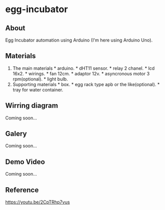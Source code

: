 # egg-incubator
## About
  Egg Incubator automation using Arduino (I'm here using Arduino Uno). 
## Materials
  1. The main materials
    * arduino.
    * dHT11 sensor. 
    * relay 2 chanel.
    * lcd 16x2.
    * wirings.
    * fan 12cm.
    * adaptor 12v.
    * asyncronous motor 3 rpm(optional).
    * light bulb.
  2. Supporting materials
    * box.
    * egg rack type apb or the like(optional).
    * tray for water container.
## Wirring diagram
  Coming soon...
## Galery
  Coming soon...
## Demo Video
  Coming soon...
## Reference
  https://youtu.be/2CpTRhp7vus
